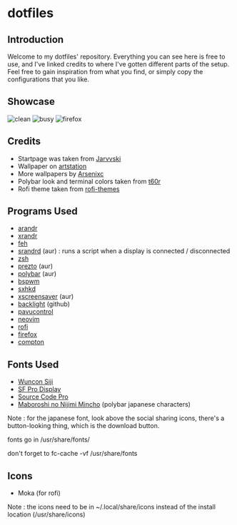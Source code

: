 # dotfiles
## Introduction
Welcome to my dotfiles' repository. Everything you can see here is free to use, and I've linked credits to where I've gotten different parts of the setup. Feel free to gain inspiration from what you find, or simply copy the configurations that you like.

## Showcase
![clean](https://i.imgur.com/ImERvl2.png "clean")
![busy](https://i.imgur.com/cBrJDbR.png "busy")
![firefox](https://i.imgur.com/7EdFGcX.png "firefox")

## Credits
- Startpage was taken from [Jarvvski](https://github.com/Jarvvski/Start-Page)
- Wallpaper on [artstation](https://www.artstation.com/artwork/J3aRD)
- More wallpapers by [Arsenixc](https://www.artstation.com/arsenixc)
- Polybar look and terminal colors taken from [t60r](https://github.com/t60r/dots)
- Rofi theme taken from [rofi-themes](https://github.com/DaveDavenport/rofi-themes/blob/master/User%20Themes/arc-red-dark.rasi)

## Programs Used
- [arandr](https://www.archlinux.org/packages/community/any/arandr/)
- [xrandr](https://www.archlinux.org/packages/extra/x86_64/xorg-xrandr/)
- [feh](https://www.archlinux.org/packages/extra/x86_64/feh/)
- [srandrd](https://aur.archlinux.org/packages/srandrd/) (aur) : runs a script when a display is connected / disconnected
- [zsh](https://www.archlinux.org/packages/extra/x86_64/zsh/)
- [prezto](https://aur.archlinux.org/packages/prezto-git/) (aur)
- [polybar](https://aur.archlinux.org/packages/polybar/) (aur)
- [bspwm](https://www.archlinux.org/packages/community/x86_64/bspwm/)
- [sxhkd](https://www.archlinux.org/packages/community/x86_64/sxhkd/)
- [xscreensaver](https://aur.archlinux.org/packages/xscreensaver-arch-logo/) (aur)
- [backlight](https://github.com/baskerville/backlight) (github)
- [pavucontrol](https://www.archlinux.org/packages/extra/x86_64/pavucontrol/)
- [neovim](https://www.archlinux.org/packages/community/x86_64/neovim/)
- [rofi](https://www.archlinux.org/packages/community/x86_64/rofi/)
- [firefox](https://www.archlinux.org/packages/extra/x86_64/firefox/)
- [compton](https://www.archlinux.org/packages/community/x86_64/compton/)

## Fonts Used
- [Wuncon Siji](https://github.com/stark/siji)
- [SF Pro Display](https://github.com/sahibjotsaggu/San-Francisco-Pro-Fonts)
- [Source Code Pro](https://github.com/adobe-fonts/source-code-pro)
- [Maboroshi no Nijimi Mincho](http://www.fontna.com/blog/1912/) (polybar japanese characters)

Note : for the japanese font, look above the social sharing icons, there's a button-looking thing, which is the download button.

fonts go in /usr/share/fonts/

don't forget to fc-cache -vf /usr/share/fonts

## Icons
- Moka (for rofi)

Note : the icons need to be in ~/.local/share/icons instead of the install location (/usr/share/icons)

